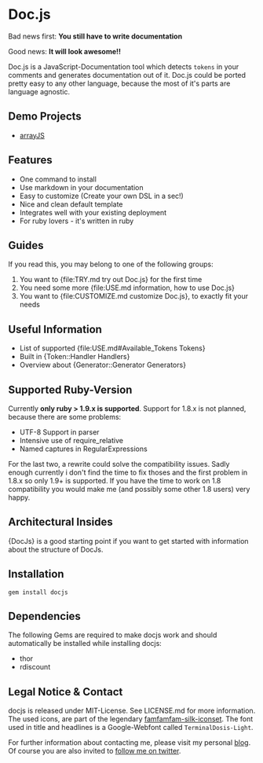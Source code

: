 Doc.js
======
Bad news first: **You still have to write documentation**

Good news: **It will look awesome!!**

Doc.js is a JavaScript-Documentation tool which detects `tokens` in your comments and generates 
documentation out of it. Doc.js could be ported pretty easy to any other language, because the most 
of it's parts are language agnostic.

Demo Projects
-------------
- [arrayJS](http://b-studios.github.com/arrayJS/)

Features
--------
- One command to install
- Use markdown in your documentation
- Easy to customize (Create your own DSL in a sec!)
- Nice and clean default template
- Integrates well with your existing deployment
- For ruby lovers - it's written in ruby

Guides
------
If you read this, you may belong to one of the following groups:

1. You want to {file:TRY.md try out Doc.js} for the first time
2. You need some more {file:USE.md information, how to use Doc.js}
3. You want to {file:CUSTOMIZE.md customize Doc.js}, to exactly fit your needs

Useful Information
------------------
- List of supported {file:USE.md#Available_Tokens Tokens}
- Built in {Token::Handler Handlers}
- Overview about {Generator::Generator Generators}


Supported Ruby-Version
----------------------
Currently **only ruby > 1.9.x is supported**. Support for 1.8.x is not planned, because there are 
some problems:

- UTF-8 Support in parser
- Intensive use of require_relative
- Named captures in RegularExpressions

For the last two, a rewrite could solve the compatibility issues. Sadly enough currently i don't 
find the time to fix thoses and the first problem in 1.8.x so only 1.9+ is supported. If you have 
the time to work on 1.8 compatibility you would make me (and possibly some other 1.8 users) very 
happy.

Architectural Insides
---------------------
{DocJs} is a good starting point if you want to get started with information about the structure of DocJs.

Installation
------------
    gem install docjs    

Dependencies
------------
The following Gems are required to make docjs work and should automatically be installed while 
installing docjs:

- thor
- rdiscount


Legal Notice & Contact
----------------------
docjs is released under MIT-License. See LICENSE.md for more information.
The used icons, are part of the legendary [famfamfam-silk-iconset](http://www.famfamfam.com/lab/icons/silk/).
The font used in title and headlines is a Google-Webfont called `TerminalDosis-Light`.

For further information about contacting me, please visit my personal [blog](http://b-studios.de).
Of course you are also invited to [follow me on twitter](http://twitter.com/#!/__protected).
